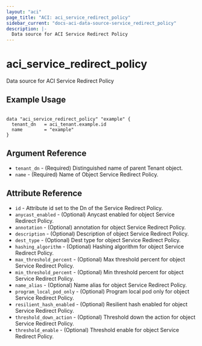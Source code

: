 ```yaml
---
layout: "aci"
page_title: "ACI: aci_service_redirect_policy"
sidebar_current: "docs-aci-data-source-service_redirect_policy"
description: |-
  Data source for ACI Service Redirect Policy
---
```


# aci_service_redirect_policy

Data source for ACI Service Redirect Policy

## Example Usage

```hcl

data "aci_service_redirect_policy" "example" {
  tenant_dn   = aci_tenant.example.id
  name        = "example"
}

```

## Argument Reference

- `tenant_dn` - (Required) Distinguished name of parent Tenant object.
- `name` - (Required) Name of Object Service Redirect Policy.

## Attribute Reference

- `id` - Attribute id set to the Dn of the Service Redirect Policy.
- `anycast_enabled` - (Optional) Anycast enabled for object Service Redirect Policy.
- `annotation` - (Optional) annotation for object Service Redirect Policy.
- `description` - (Optional) Description of object Service Redirect Policy.
- `dest_type` - (Optional) Dest type for object Service Redirect Policy.
- `hashing_algorithm` - (Optional) Hashing algorithm for object Service Redirect Policy.
- `max_threshold_percent` - (Optional) Max threshold percent for object Service Redirect Policy.
- `min_threshold_percent` - (Optional) Min threshold percent for object Service Redirect Policy.
- `name_alias` - (Optional) Name alias for object Service Redirect Policy.
- `program_local_pod_only` - (Optional) Program local pod only for object Service Redirect Policy.
- `resilient_hash_enabled` - (Optional) Resilient hash enabled for object Service Redirect Policy.
- `threshold_down_action` - (Optional) Threshold down the action for object Service Redirect Policy.
- `threshold_enable` - (Optional) Threshold enable for object Service Redirect Policy.
